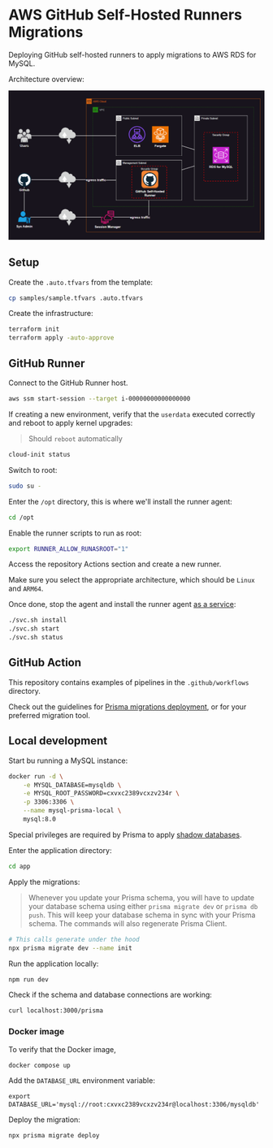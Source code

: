 # AWS GitHub Self-Hosted Runners Migrations

Deploying GitHub self-hosted runners to apply migrations to AWS RDS for MySQL.

Architecture overview:

<img src=".assets/aws-gh-runner.png" />


## Setup

Create the `.auto.tfvars` from the template:

```sh
cp samples/sample.tfvars .auto.tfvars
```

Create the infrastructure:

```sh
terraform init
terraform apply -auto-approve
```

## GitHub Runner

Connect to the GitHub Runner host.

```sh
aws ssm start-session --target i-00000000000000000
```

If creating a new environment, verify that the `userdata` executed correctly and reboot to apply kernel upgrades:

> Should `reboot` automatically

```sh
cloud-init status
```

Switch to root:

```sh
sudo su -
```

Enter the `/opt` directory, this is where we'll install the runner agent:

```sh
cd /opt
```

Enable the runner scripts to run as root:

```sh
export RUNNER_ALLOW_RUNASROOT="1"
```

Access the repository Actions section and create a new runner.

Make sure you select the appropriate architecture, which should be `Linux` and `ARM64`.

Once done, stop the agent and install the runner agent [as a service][5]:

```sh
./svc.sh install
./svc.sh start
./svc.sh status
```


## GitHub Action

This repository contains examples of pipelines in the `.github/workflows` directory.

Check out the guidelines for [Prisma migrations deployment][2], or for your preferred migration tool.


## Local development

Start bu running a MySQL instance:

```sh
docker run -d \
    -e MYSQL_DATABASE=mysqldb \
    -e MYSQL_ROOT_PASSWORD=cxvxc2389vcxzv234r \
    -p 3306:3306 \
    --name mysql-prisma-local \
    mysql:8.0
```

Special privileges are required by Prisma to apply [shadow databases][1].

Enter the application directory:

```sh
cd app
```

Apply the migrations:

> Whenever you update your Prisma schema, you will have to update your database schema using either `prisma migrate dev` or `prisma db push`. This will keep your database 
schema in sync with your Prisma schema. The commands will also regenerate Prisma Client.

```sh
# This calls generate under the hood
npx prisma migrate dev --name init
```

Run the application locally:

```sh
npm run dev
```

Check if the schema and database connections are working:

```sh
curl localhost:3000/prisma
```

### Docker image

To verify that the Docker image, 

```sh
docker compose up
```

Add the `DATABASE_URL` environment variable:

```SH
export DATABASE_URL='mysql://root:cxvxc2389vcxzv234r@localhost:3306/mysqldb'
```

Deploy the migration:

```sh
npx prisma migrate deploy
```

[1]: https://www.prisma.io/docs/concepts/components/prisma-migrate/shadow-database
[2]: https://www.prisma.io/docs/guides/deployment/deploy-database-changes-with-prisma-migrate
[5]: https://docs.github.com/en/enterprise-cloud@latest/actions/hosting-your-own-runners/managing-self-hosted-runners/configuring-the-self-hosted-runner-application-as-a-service

